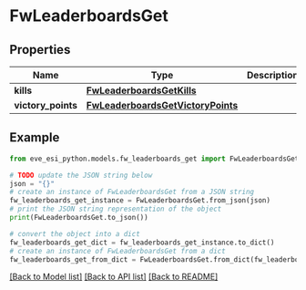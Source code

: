# FwLeaderboardsGet


## Properties

Name | Type | Description | Notes
------------ | ------------- | ------------- | -------------
**kills** | [**FwLeaderboardsGetKills**](FwLeaderboardsGetKills.md) |  | 
**victory_points** | [**FwLeaderboardsGetVictoryPoints**](FwLeaderboardsGetVictoryPoints.md) |  | 

## Example

```python
from eve_esi_python.models.fw_leaderboards_get import FwLeaderboardsGet

# TODO update the JSON string below
json = "{}"
# create an instance of FwLeaderboardsGet from a JSON string
fw_leaderboards_get_instance = FwLeaderboardsGet.from_json(json)
# print the JSON string representation of the object
print(FwLeaderboardsGet.to_json())

# convert the object into a dict
fw_leaderboards_get_dict = fw_leaderboards_get_instance.to_dict()
# create an instance of FwLeaderboardsGet from a dict
fw_leaderboards_get_from_dict = FwLeaderboardsGet.from_dict(fw_leaderboards_get_dict)
```
[[Back to Model list]](../README.md#documentation-for-models) [[Back to API list]](../README.md#documentation-for-api-endpoints) [[Back to README]](../README.md)


